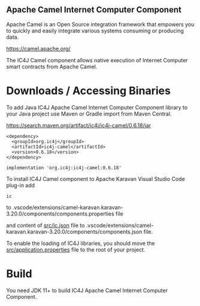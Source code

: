 ## Apache Camel Internet Computer Component

Apache Camel is an Open Source integration framework that empowers you to quickly and easily integrate various systems consuming or producing data.

<a href="https://camel.apache.org/">
https://camel.apache.org/
</a>

The IC4J Camel component allows native execution of Internet Computer smart contracts from Apache Camel.


# Downloads / Accessing Binaries

To add Java IC4J Apache Camel Internet Computer Component library to your Java project use Maven or Gradle import from Maven Central.

<a href="https://search.maven.org/artifact/ic4j/ic4j-camel/0.6.18/jar">
https://search.maven.org/artifact/ic4j/ic4j-camel/0.6.18/jar
</a>

```
<dependency>
  <groupId>org.ic4j</groupId>
  <artifactId>ic4j-camel</artifactId>
  <version>0.6.18</version>
</dependency>
```

```
implementation 'org.ic4j:ic4j-camel:0.6.18'
```

To install IC4J Camel component to Apache Karavan Visual Studio Code plug-in add 

```
ic
```

to .vscode/extensions/camel-karavan.karavan-3.20.0/components/components.properties file

and content of [src/ic.json](./src/ic.json) file to .vscode/extensions/camel-karavan.karavan-3.20.0/components/components.json file.

To enable the loading of IC4J libraries, you should move the [src/application.properties](./src/application.properties) file to the root of your project. 


# Build

You need JDK 11+ to build IC4J Apache Camel Internet Computer Component.
